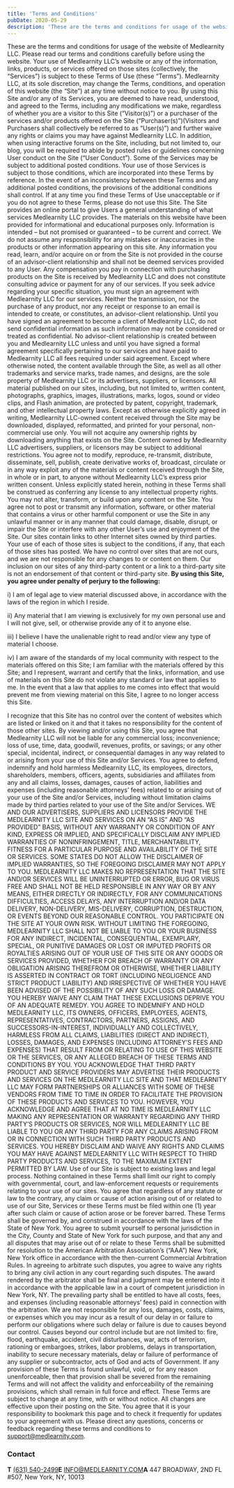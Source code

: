 ```yaml
---
title: 'Terms and Conditions'
pubDate: 2020-05-29
description: 'These are the terms and conditions for usage of the website of Medlearnity LLC. Please read our terms and conditions carefully before using the website. Yo'
---
```


These are the terms and conditions for usage of the website of Medlearnity LLC. Please read our terms and conditions carefully before using the website. Your use of Medlearnity LLC’s website or any of the information, links, products, or services offered on those sites (collectively, the “Services”) is subject to these Terms of Use (these “Terms”). Medlearnity LLC, at its sole discretion, may change the Terms, conditions, and operation of this website (the “Site”) at any time without notice to you. By using this Site and/or any of its Services, you are deemed to have read, understood, and agreed to the Terms, including any modifications we make, regardless of whether you are a visitor to this Site (“Visitor(s)”) or a purchaser of the services and/or products offered on the Site (“Purchaser(s)”)(Visitors and Purchasers shall collectively be referred to as “User(s)”) and further waive any rights or claims you may have against Medlearnity LLC. In addition, when using interactive forums on the Site, including, but not limited to, our blog, you will be required to abide by posted rules or guidelines concerning User conduct on the Site (“User Conduct”). Some of the Services may be subject to additional posted conditions. Your use of those Services is subject to those conditions, which are incorporated into these Terms by reference. In the event of an inconsistency between these Terms and any additional posted conditions, the provisions of the additional conditions shall control. If at any time you find these Terms of Use unacceptable or if you do not agree to these Terms, please do not use this Site. The Site provides an online portal to give Users a general understanding of what services Medlearnity LLC provides. The materials on this website have been provided for informational and educational purposes only. Information is intended – but not promised or guaranteed – to be current and correct. We do not assume any responsibility for any mistakes or inaccuracies in the products or other information appearing on this site. Any information you read, learn, and/or acquire on or from the Site is not provided in the course of an advisor-client relationship and shall not be deemed services provided to any User. Any compensation you pay in connection with purchasing products on the Site is received by Medlearnity LLC and does not constitute consulting advice or payment for any of our services. If you seek advice regarding your specific situation, you must sign an agreement with Medlearnity LLC for our services. Neither the transmission, nor the purchase of any product, nor any receipt or response to an email is intended to create, or constitutes, an advisor-client relationship. Until you have signed an agreement to become a client of Medlearnity LLC, do not send confidential information as such information may not be considered or treated as confidential. No advisor-client relationship is created between you and Medlearnity LLC unless and until you have signed a formal agreement specifically pertaining to our services and have paid to Medlearnity LLC all fees required under said agreement. Except where otherwise noted, the content available through the Site, as well as all other trademarks and service marks, trade names, and designs, are the sole property of Medlearnity LLC or its advertisers, suppliers, or licensors. All material published on our sites, including, but not limited to, written content, photographs, graphics, images, illustrations, marks, logos, sound or video clips, and Flash animation, are protected by patent, copyright, trademark, and other intellectual property laws. Except as otherwise explicitly agreed in writing, Medlearnity LLC-owned content received through the Site may be downloaded, displayed, reformatted, and printed for your personal, non-commercial use only. You will not acquire any ownership rights by downloading anything that exists on the Site. Content owned by Medlearnity LLC advertisers, suppliers, or licensors may be subject to additional restrictions. You agree not to modify, reproduce, re-transmit, distribute, disseminate, sell, publish, create derivative works of, broadcast, circulate or in any way exploit any of the materials or content received through the Site, in whole or in part, to anyone without Medlearnity LLC’s express prior written consent. Unless explicitly stated herein, nothing in these Terms shall be construed as conferring any license to any intellectual property rights. You may not alter, transform, or build upon any content on the Site. You agree not to post or transmit any information, software, or other material that contains a virus or other harmful component or use the Site in any unlawful manner or in any manner that could damage, disable, disrupt, or impair the Site or interfere with any other User’s use and enjoyment of the Site. Our sites contain links to other Internet sites owned by third parties. Your use of each of those sites is subject to the conditions, if any, that each of those sites has posted. We have no control over sites that are not ours, and we are not responsible for any changes to or content on them. Our inclusion on our sites of any third-party content or a link to a third-party site is not an endorsement of that content or third-party site. **By using this Site, you agree under penalty of perjury to the following:**

i) I am of legal age to view material discussed above, in accordance with the laws of the region in which I reside.

ii) Any material that I am viewing is exclusively for my own personal use and I will not give, sell, or otherwise provide any of it to anyone else.

iii) I believe I have the unalienable right to read and/or view any type of material I choose.

iv) I am aware of the standards of my local community with respect to the materials offered on this Site; I am familiar with the materials offered by this Site; and I represent, warrant and certify that the links, information, and use of materials on this Site do not violate any standard or law that applies to me. In the event that a law that applies to me comes into effect that would prevent me from viewing material on this Site, I agree to no longer access this Site.

I recognize that this Site has no control over the content of websites which are listed or linked on it and that it takes no responsibility for the content of those other sites. By viewing and/or using this Site, you agree that Medlearnity LLC will not be liable for any commercial loss; inconvenience; loss of use, time, data, goodwill, revenues, profits, or savings; or any other special, incidental, indirect, or consequential damages in any way related to or arising from your use of this Site and/or Services. You agree to defend, indemnify and hold harmless Medlearnity LLC, its employees, directors, shareholders, members, officers, agents, subsidiaries and affiliates from any and all claims, losses, damages, causes of action, liabilities and expenses (including reasonable attorneys’ fees) related to or arising out of your use of the Site and/or Services, including without limitation claims made by third parties related to your use of the Site and/or Services. WE AND OUR ADVERTISERS, SUPPLIERS AND LICENSORS PROVIDE THE MEDLEARNITY LLC SITE AND SERVICES ON AN “AS IS” AND “AS PROVIDED” BASIS, WITHOUT ANY WARRANTY OR CONDITION OF ANY KIND, EXPRESS OR IMPLIED, AND SPECIFICALLY DISCLAIM ANY IMPLIED WARRANTIES OF NONINFRINGEMENT, TITLE, MERCHANTABILITY, FITNESS FOR A PARTICULAR PURPOSE AND AVAILABILITY OF THE SITE OR SERVICES. SOME STATES DO NOT ALLOW THE DISCLAIMER OF IMPLIED WARRANTIES, SO THE FOREGOING DISCLAIMER MAY NOT APPLY TO YOU. MEDLEARNITY LLC MAKES NO REPRESENTATION THAT THE SITE AND/OR SERVICES WILL BE UNINTERRUPTED OR ERROR, BUG OR VIRUS FREE AND SHALL NOT BE HELD RESPONSIBLE IN ANY WAY OR BY ANY MEANS, EITHER DIRECTLY OR INDIRECTLY, FOR ANY COMMUNICATIONS DIFFICULTIES, ACCESS DELAYS, ANY INTERRUPTION AND/OR DATA DELIVERY, NON-DELIVERY, MIS-DELIVERY, CORRUPTION, DESTRUCTION, OR EVENTS BEYOND OUR REASONABLE CONTROL. YOU PARTICIPATE ON THE SITE AT YOUR OWN RISK. WITHOUT LIMITING THE FOREGOING, MEDLEARNITY LLC SHALL NOT BE LIABLE TO YOU OR YOUR BUSINESS FOR ANY INDIRECT, INCIDENTAL, CONSEQUENTIAL, EXEMPLARY, SPECIAL, OR PUNITIVE DAMAGES OR LOST OR IMPUTED PROFITS OR ROYALTIES ARISING OUT OF YOUR USE OF THIS SITE OR ANY GOODS OR SERVICES PROVIDED, WHETHER FOR BREACH OF WARRANTY OR ANY OBLIGATION ARISING THEREFROM OR OTHERWISE, WHETHER LIABILITY IS ASSERTED IN CONTRACT OR TORT (INCLUDING NEGLIGENCE AND STRICT PRODUCT LIABILITY) AND IRRESPECTIVE OF WHETHER YOU HAVE BEEN ADVISED OF THE POSSIBILITY OF ANY SUCH LOSS OR DAMAGE. YOU HEREBY WAIVE ANY CLAIM THAT THESE EXCLUSIONS DEPRIVE YOU OF AN ADEQUATE REMEDY. YOU AGREE TO INDEMNIFY AND HOLD MEDLEARNITY LLC, ITS OWNERS, OFFICERS, EMPLOYEES, AGENTS, REPRESENTATIVES, CONTRACTORS, PARTNERS, ASSIGNS, AND SUCCESSORS-IN-INTEREST, INDIVIDUALLY AND COLLECTIVELY, HARMLESS FROM ALL CLAIMS, LIABILITIES (DIRECT AND INDIRECT), LOSSES, DAMAGES, AND EXPENSES (INCLUDING ATTORNEY’S FEES AND EXPENSES) THAT RESULT FROM OR RELATING TO USE OF THIS WEBSITE OR THE SERVICES, OR ANY ALLEGED BREACH OF THESE TERMS AND CONDITIONS BY YOU. YOU ACKNOWLEDGE THAT THIRD PARTY PRODUCT AND SERVICE PROVIDERS MAY ADVERTISE THEIR PRODUCTS AND SERVICES ON THE MEDLEARNITY LLC SITE AND THAT MEDLEARNITY LLC MAY FORM PARTNERSHIPS OR ALLIANCES WITH SOME OF THESE VENDORS FROM TIME TO TIME IN ORDER TO FACILITATE THE PROVISION OF THESE PRODUCTS AND SERVICES TO YOU. HOWEVER, YOU ACKNOWLEDGE AND AGREE THAT AT NO TIME IS MEDLEARNITY LLC MAKING ANY REPRESENTATION OR WARRANTY REGARDING ANY THIRD PARTY’S PRODUCTS OR SERVICES, NOR WILL MEDLEARNITY LLC BE LIABLE TO YOU OR ANY THIRD PARTY FOR ANY CLAIMS ARISING FROM OR IN CONNECTION WITH SUCH THIRD PARTY PRODUCTS AND SERVICES. YOU HEREBY DISCLAIM AND WAIVE ANY RIGHTS AND CLAIMS YOU MAY HAVE AGAINST MEDLEARNITY LLC WITH RESPECT TO THIRD PARTY PRODUCTS AND SERVICES, TO THE MAXIMUM EXTENT PERMITTED BY LAW. Use of our Site is subject to existing laws and legal process. Nothing contained in these Terms shall limit our right to comply with governmental, court, and law-enforcement requests or requirements relating to your use of our sites. You agree that regardless of any statute or law to the contrary, any claim or cause of action arising out of or related to use of our Site, Services or these Terms must be filed within one (1) year after such claim or cause of action arose or be forever barred. These Terms shall be governed by, and construed in accordance with the laws of the State of New York. You agree to submit yourself to personal jurisdiction in the City, County and State of New York for such purpose, and that any and all disputes that may arise out of or relate to these Terms shall be submitted for resolution to the American Arbitration Association’s (“AAA”) New York, New York office in accordance with the then-current Commercial Arbitration Rules. In agreeing to arbitrate such disputes, you agree to waive any rights to bring any civil action in any court regarding such disputes. The award rendered by the arbitrator shall be final and judgment may be entered into it in accordance with the applicable law in a court of competent jurisdiction in New York, NY. The prevailing party shall be entitled to have all costs, fees, and expenses (including reasonable attorneys’ fees) paid in connection with the arbitration. We are not responsible for any loss, damages, costs, claims, or expenses which you may incur as a result of our delay in or failure to perform our obligations where such delay or failure is due to causes beyond our control. Causes beyond our control include but are not limited to: fire, flood, earthquake, accident, civil disturbances, war, acts of terrorism, rationing or embargoes, strikes, labor problems, delays in transportation, inability to secure necessary materials, delay or failure of performance of any supplier or subcontractor, acts of God and acts of Government. If any provision of these Terms is found unlawful, void, or for any reason unenforceable, then that provision shall be severed from the remaining Terms and will not affect the validity and enforceability of the remaining provisions, which shall remain in full force and effect. These Terms are subject to change at any time, with or without notice. All changes are effective upon their posting on the Site. You agree that it is your responsibility to bookmark this page and to check it frequently for updates to your agreement with us. Please direct any questions, concerns or feedback regarding these terms and conditions to support@medlearnity.com.

### Contact

**T** ​[(631) 540-2499](tel:6315402499%20)**E** ​​[INFO@MEDLEARNITY.COM](mailto:INFO@MEDLEARNITY.COM)**A** 447 BROADWAY, 2ND FL #507, New York, NY, 10013
